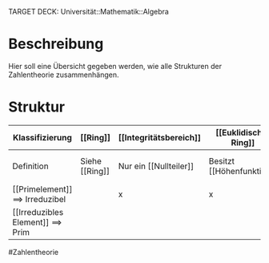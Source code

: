 TARGET DECK: Universität::Mathematik::Algebra

# Beschreibung
Hier soll eine Übersicht gegeben werden, wie alle Strukturen der Zahlentheorie zusammenhängen.


# Struktur
| Klassifizierung                                                | [[Ring]]       | [[Integritätsbereich]] | [[Euklidischer Ring]]     |   [[Faktorieller Ring]]               | [[Hauptidealring]]           | [[Körper]]                 |
| -------------------------------------------------------------- | -------------- | ---------------------- | ------------------------- | ---------------------------------- | ------------------------------- | -------------------------- |
| Definition                                                     | Siehe [[Ring]] | Nur ein [[Nullteiler]] | Besitzt [[Höhenfunktion]] | Jedes Element hat Primzerlegung| Jedes [[Ideal]] ist [[Hauptideal]]  | Quotient ist abgeschlossen |
| [[Primelement]] $\implies$ Irreduzibel |                | x                      | x                         | x                                  | x                               | x                          |
| [[Irreduzibles Element]] $\implies$ Prim                       |                |                        |                           |                                   | x                               | x                           |


#Zahlentheorie 


